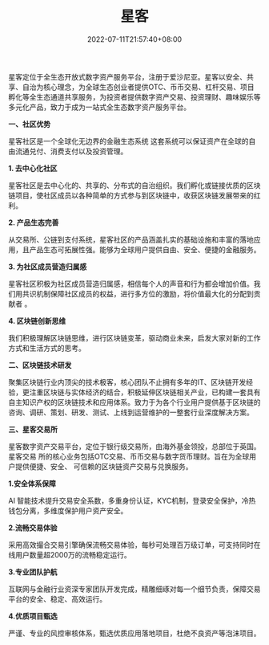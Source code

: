 ﻿---
weight: 
title: "星客"
description: "SilkTrader成立于2018年2月，由海外基金投资，SilkTrader是服务于全球专业交易者的数字资产国际站。"
date: 2022-07-11T21:57:40+08:00
lastmod: 2022-07-11T16:45:40+08:00
draft: false
authors: ["yangsi"]
featuredImage: "xingke.webp"
link: "https://www.silktrader.net/    https://wenku.baidu.com/view/79b2a703d1d233d4b14e852458fb770bf78a3be0.html"
tags: ["交易所","星客"]
categories: ["navigation"]
navigation: ["交易所"]
lightgallery: true
toc: true
pinned: false
recommend: false
recommend1: false
---
星客定位于全生态开放式数字资产服务平台，注册于爱沙尼亚。星客以安全、共享、自治为核心理念，为全球生态创业者提供OTC、币币交易、杠杆交易、项目孵化等全生态通道共享服务，为投资者提供数字资产交易、投资理财、趣味娱乐等多元化产品，致力于成为一站式全生态数字资产服务平台。

**一、社区优势**

   星客社区是一个全球化无边界的金融生态系统 这套系统可以保证资产在全球的自由流通兑付、消费支付以及投资管理。

**1.  去中心化社区**

   星客社区是去中心化的、共享的、分布式的自治组织。我们孵化或链接优质的区块链项目，使社区成员以各种简单的方式参与到区块链中，收获区块链发展带来的红利。 

**2.  产品生态完善**

   从交易所、公链到支付系统，星客社区的产品涵盖扎实的基础设施和丰富的落地应用，且产品生态可拓展性强。能够为全球用户提供自由、安全、便捷的金融服务。

**3.  为社区成员营造归属感**

​    星客社区积极为社区成员营造归属感，相信每个人的声音和行为都会增加价值。我们用共识机制保障社区成员的权益，进行多方位的激励，将价值最大化的分配到贡献者 。

**4.  区块链创新思维**

   我们积极理解区块链思维，进行区块链变革，驱动商业未来，启发大家对新的工作方式和生活方式的思考。

**二、区块链技术研发**

   聚集区块链行业内顶尖的技术极客，核心团队不止拥有多年的IT、区块链开发经验，更注重区块链与实体经济的结合，积极延伸区块链相关产业，已构建一套具有自主知识产权的区块链技术和应用体系。致力于为各个行业用户提供基于区块链的咨询、调研、策划、研发、测试、上线到运营维护的一整套行业深度解决方案。 

**三、星客交易所**

   星客数字资产交易平台，定位于银行级交易所，由海外基金领投，总部位于英国。星客交易 所的核心业务包括OTC交易、币币交易与数字货币理财。旨在为全球用户提供便捷、安全、 可信赖的区块链资产交易与兑换服务。 

**1.安全体系保障**

   AI 智能技术提升交易安全系数，多重身份认证，KYC机制，登录安全保护，冷热钱包分离，多维度保护用户资产安全。

**2.流畅交易体验**

  采用高效撮合交易引擎确保流畅交易体验，每秒可处理百万级订单，可支持同时在线用户数量超2000万的流畅稳定运行。 

**3.专业团队护航**

  互联网与金融行业资深专家团队开发完成，精雕细琢对每一个细节负责，保障交易平台的安全、稳定、高效运行。

**4.优质项目甄选**

   严谨、专业的风控审核体系，甄选优质应用落地项目，杜绝不良资产等泡沫项目。